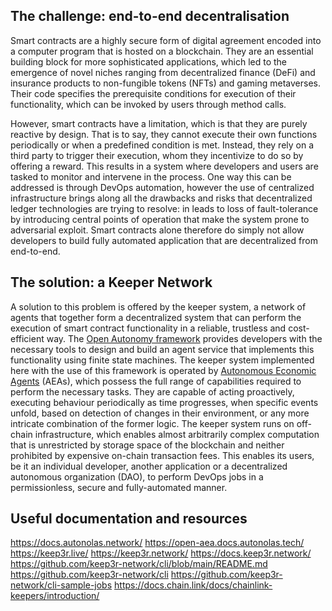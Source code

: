 

## The challenge: end-to-end decentralisation

Smart contracts are a highly secure form of digital agreement encoded into a computer program that is hosted on a
blockchain.
They are an essential building block for more sophisticated applications, which led to the emergence of novel
niches ranging from decentralized finance (DeFi) and insurance products to non-fungible tokens (NFTs) and
gaming metaverses.
Their code specifies the prerequisite conditions for execution of their functionality, which can be invoked by users
through method calls.

However, smart contracts have a limitation, which is that they are purely reactive by design.
That is to say, they cannot execute their own functions periodically or when a predefined condition is met.
Instead, they rely on a third party to trigger their execution, whom they incentivize to do so by offering a reward.
This results in a system where developers and users are tasked to monitor and intervene in the process.
One way this can be addressed is through DevOps automation, however the use of centralized infrastructure brings along
all the drawbacks and risks that decentralized ledger technologies are trying to resolve: in leads to loss of
fault-tolerance by introducing central points of operation that make the system prone to adversarial exploit.
Smart contracts alone therefore do simply not allow developers to build fully automated application that
are decentralized from end-to-end.


## The solution: a Keeper Network

A solution to this problem is offered by the keeper system, a network of agents that together form a decentralized
system that can perform the execution of smart contract functionality in a reliable, trustless and cost-efficient way.
The [Open Autonomy framework](https://docs.autonolas.network/) provides developers with the necessary tools to
design and build an agent service that implements this functionality using finite state machines.
The keeper system implemented here with the use of this framework is operated by
[Autonomous Economic Agents](https://open-aea.docs.autonolas.tech/) (AEAs), which possess the full range of
capabilities required to perform the necessary tasks.
They are capable of acting proactively, executing behaviour periodically as time progresses, when specific events
unfold, based on detection of changes in their environment, or any more intricate combination of the former logic.
The keeper system runs on off-chain infrastructure, which enables almost arbitrarily complex computation that is
unrestricted by storage space of the blockchain and neither prohibited by expensive on-chain transaction fees.
This enables its users, be it an individual developer, another application or a decentralized autonomous organization
(DAO), to perform DevOps jobs in a permissionless, secure and fully-automated manner.


## Useful documentation and resources

https://docs.autonolas.network/
https://open-aea.docs.autonolas.tech/
https://keep3r.live/
https://keep3r.network/
https://docs.keep3r.network/
https://github.com/keep3r-network/cli/blob/main/README.md
https://github.com/keep3r-network/cli
https://github.com/keep3r-network/cli-sample-jobs
https://docs.chain.link/docs/chainlink-keepers/introduction/
